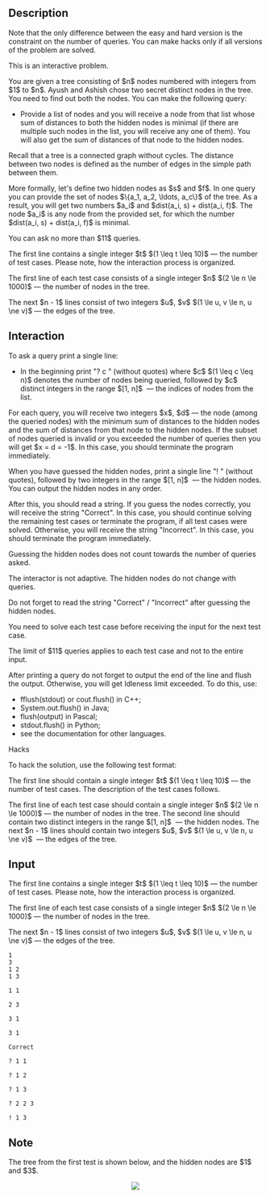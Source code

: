 ## Description

<div><p><span class="tex-font-style-bf">Note that the only difference between the easy and hard version is the constraint on the number of queries. You can make hacks only if all versions of the problem are solved.</span></p><p><span class="tex-font-style-bf">This is an interactive problem.</span></p><p>You are given a tree consisting of $n$ nodes numbered with integers from $1$ to $n$. Ayush and Ashish chose two secret distinct nodes in the tree. You need to find out both the nodes. You can make the following query: </p><ul> <li> Provide a list of nodes and you will receive a node from that list whose sum of distances to both the hidden nodes is minimal (if there are multiple such nodes in the list, you will receive any one of them). You will also get the sum of distances of that node to the hidden nodes. </li></ul><p>Recall that a tree is a connected graph without cycles. The distance between two nodes is defined as the number of edges in the simple path between them.</p><p>More formally, let's define two hidden nodes as $s$ and $f$. In one query you can provide the set of nodes $\{a_1, a_2, \ldots, a_c\}$ of the tree. As a result, you will get two numbers $a_i$ and $dist(a_i, s) + dist(a_i, f)$. The node $a_i$ is any node from the provided set, for which the number $dist(a_i, s) + dist(a_i, f)$ is minimal.</p><p><span class="tex-font-style-bf">You can ask no more than $11$ queries.</span></p></div><div class="input-specification"><p>The first line contains a single integer $t$ $(1 \leq t \leq 10)$&nbsp;— the number of test cases. <span class="tex-font-style-bf">Please note, how the interaction process is organized.</span></p><p>The first line of each test case consists of a single integer $n$ $(2 \le n \le 1000)$&nbsp;— the number of nodes in the tree.</p><p>The next $n - 1$ lines consist of two integers $u$, $v$ $(1 \le u, v \le n, u \ne v)$&nbsp;— the edges of the tree.</p></div><div><h2>Interaction</h2><p>To ask a query print a single line: </p><ul> <li> In the beginning print "<span class="tex-font-style-tt">? c</span> " (without quotes) where $c$ $(1 \leq c \leq n)$ denotes the number of nodes being queried, followed by $c$ <span class="tex-font-style-bf">distinct</span> integers in the range $[1, n]$ &nbsp;— the indices of nodes from the list. </li></ul><p>For each query, you will receive two integers $x$, $d$&nbsp;— the node (among the queried nodes) with the minimum sum of distances to the hidden nodes and the sum of distances from that node to the hidden nodes. If the subset of nodes queried is invalid or you exceeded the number of queries then you will get $x = d = -1$. In this case, you should terminate the program immediately.</p><p>When you have guessed the hidden nodes, print a single line "<span class="tex-font-style-tt">!</span> " (without quotes), followed by two integers in the range $[1, n]$ &nbsp;— the hidden nodes. You can output the hidden nodes in any order.</p><p><span class="tex-font-style-bf">After this, you should read a string.</span> If you guess the nodes correctly, you will receive the string "<span class="tex-font-style-tt">Correct</span>". In this case, you should continue solving the remaining test cases or terminate the program, if all test cases were solved. Otherwise, you will receive the string "<span class="tex-font-style-tt">Incorrect</span>". In this case, you should terminate the program immediately.</p><p>Guessing the hidden nodes does <span class="tex-font-style-bf">not</span> count towards the number of queries asked.</p><p><span class="tex-font-style-bf">The interactor is not adaptive.</span> The hidden nodes do not change with queries.</p><p><span class="tex-font-style-bf">Do not forget</span> to read the string "<span class="tex-font-style-tt">Correct</span>" / "<span class="tex-font-style-tt">Incorrect</span>" after guessing the hidden nodes.</p><p>You need to solve each test case before receiving the input for the next test case.</p><p><span class="tex-font-style-bf">The limit of $11$ queries applies to each test case and not to the entire input.</span></p><p>After printing a query do not forget to output the end of the line and flush the output. Otherwise, you will get <span class="tex-font-style-tt">Idleness limit exceeded</span>. To do this, use:</p><ul><li> <span class="tex-font-style-tt">fflush(stdout)</span> or <span class="tex-font-style-tt">cout.flush()</span> in C++;</li><li> <span class="tex-font-style-tt">System.out.flush()</span> in Java;</li><li> <span class="tex-font-style-tt">flush(output)</span> in Pascal;</li><li> <span class="tex-font-style-tt">stdout.flush()</span> in Python;</li><li> see the documentation for other languages.</li></ul><p><span class="tex-font-style-bf">Hacks</span></p><p>To hack the solution, use the following test format:</p><p>The first line should contain a single integer $t$ $(1 \leq t \leq 10)$&nbsp;— the number of test cases. The description of the test cases follows.</p><p>The first line of each test case should contain a single integer $n$ $(2 \le n \le 1000)$&nbsp;— the number of nodes in the tree. The second line should contain two distinct integers in the range $[1, n]$ &nbsp;— the hidden nodes. The next $n - 1$ lines should contain two integers $u$, $v$ $(1 \le u, v \le n, u \ne v)$ &nbsp;— the edges of the tree.</p></div>

## Input

<p>The first line contains a single integer $t$ $(1 \leq t \leq 10)$&nbsp;— the number of test cases. <span class="tex-font-style-bf">Please note, how the interaction process is organized.</span></p><p>The first line of each test case consists of a single integer $n$ $(2 \le n \le 1000)$&nbsp;— the number of nodes in the tree.</p><p>The next $n - 1$ lines consist of two integers $u$, $v$ $(1 \le u, v \le n, u \ne v)$&nbsp;— the edges of the tree.</p>





```input1
1
3
1 2
1 3

1 1

2 3

3 1

3 1

Correct
```




```output1
? 1 1

? 1 2

? 1 3

? 2 2 3

! 1 3
```



## Note

<p>The tree from the first test is shown below, and the hidden nodes are $1$ and $3$.</p><center><img class="tex-graphics" src="file://l8WtYHSp.png" style="max-width: 100.0%;max-height: 100.0%;"></center>
